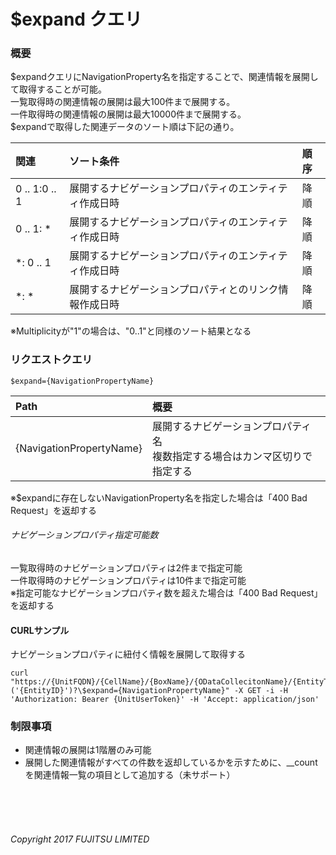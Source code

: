 # $expand クエリ
### 概要
$expandクエリにNavigationProperty名を指定することで、関連情報を展開して取得することが可能。  
一覧取得時の関連情報の展開は最大100件まで展開する。  
一件取得時の関連情報の展開は最大10000件まで展開する。  
$expandで取得した関連データのソート順は下記の通り。  

|関連<br>|ソート条件<br>|順序<br>|
|:--|:--|:--|
|0 .. 1:0 .. 1<br>|展開するナビゲーションプロパティのエンティティ作成日時<br>|降順<br>|
|0 .. 1: *<br>|展開するナビゲーションプロパティのエンティティ作成日時<br>|降順<br>|
|*: 0 .. 1<br>|展開するナビゲーションプロパティのエンティティ作成日時<br>|降順<br>|
|*: *<br>|展開するナビゲーションプロパティとのリンク情報作成日時<br>|降順<br>|
※Multiplicityが"1"の場合は、"0..1"と同様のソート結果となる
### リクエストクエリ
```
$expand={NavigationPropertyName}
```
|Path<br>|概要<br>|
|:--|:--|
|{NavigationPropertyName}<br>|展開するナビゲーションプロパティ名<br>複数指定する場合はカンマ区切りで指定する<br>|
※$expandに存在しないNavigationProperty名を指定した場合は「400 Bad Request」を返却する
###### ナビゲーションプロパティ指定可能数
一覧取得時のナビゲーションプロパティは2件まで指定可能  
一件取得時のナビゲーションプロパティは10件まで指定可能  
※指定可能なナビゲーションプロパティ数を超えた場合は「400 Bad Request」を返却する
#### CURLサンプル
ナビゲーションプロパティに紐付く情報を展開して取得する
```
curl "https://{UnitFQDN}/{CellName}/{BoxName}/{ODataCollecitonName}/{EntityTypeName}('{EntityID}')?\$expand={NavigationPropertyName}" -X GET -i -H 'Authorization: Bearer {UnitUserToken}' -H 'Accept: application/json'
```
### 制限事項
* 関連情報の展開は1階層のみ可能
* 展開した関連情報がすべての件数を返却しているかを示すために、\__countを関連情報一覧の項目として追加する（未サポート）
<br>
<br>
<br>

###### Copyright 2017    FUJITSU LIMITED
